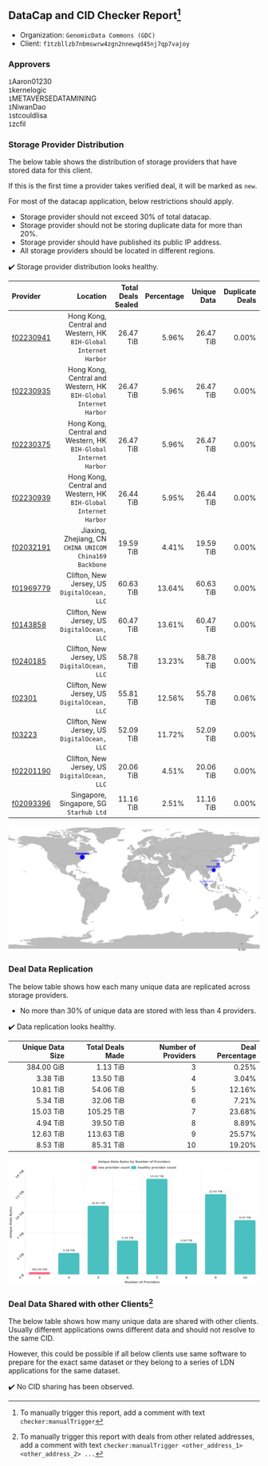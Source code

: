 ## DataCap and CID Checker Report[^1]
 - Organization: `GenomicData Commons (GDC)`
 - Client: `f1tzbllzb7nbmswrw4zgn2nnewqd45nj7qp7vajoy`
### Approvers
`1`Aaron01230<br/>`1`kernelogic<br/>`1`METAVERSEDATAMINING<br/>`1`NiwanDao<br/>`1`stcouldlisa<br/>`1`zcfil

### Storage Provider Distribution
The below table shows the distribution of storage providers that have stored data for this client.

If this is the first time a provider takes verified deal, it will be marked as `new`.

For most of the datacap application, below restrictions should apply.
 - Storage provider should not exceed 30% of total datacap.
 - Storage provider should not be storing duplicate data for more than 20%.
 - Storage provider should have published its public IP address.
 - All storage providers should be located in different regions.

✔️ Storage provider distribution looks healthy.

| Provider                                              |                                                            Location | Total Deals Sealed | Percentage | Unique Data | Duplicate Deals |
| :---------------------------------------------------- | ------------------------------------------------------------------: | -----------------: | ---------: | ----------: | --------------: |
| [f02230941](https://filfox.info/en/address/f02230941) | Hong Kong, Central and Western, HK<br/>`BIH-Global Internet Harbor` |          26.47 TiB |      5.96% |   26.47 TiB |           0.00% |
| [f02230935](https://filfox.info/en/address/f02230935) | Hong Kong, Central and Western, HK<br/>`BIH-Global Internet Harbor` |          26.47 TiB |      5.96% |   26.47 TiB |           0.00% |
| [f02230375](https://filfox.info/en/address/f02230375) | Hong Kong, Central and Western, HK<br/>`BIH-Global Internet Harbor` |          26.47 TiB |      5.96% |   26.47 TiB |           0.00% |
| [f02230939](https://filfox.info/en/address/f02230939) | Hong Kong, Central and Western, HK<br/>`BIH-Global Internet Harbor` |          26.44 TiB |      5.95% |   26.44 TiB |           0.00% |
| [f02032191](https://filfox.info/en/address/f02032191) |          Jiaxing, Zhejiang, CN<br/>`CHINA UNICOM China169 Backbone` |          19.59 TiB |      4.41% |   19.59 TiB |           0.00% |
| [f01969779](https://filfox.info/en/address/f01969779) |                     Clifton, New Jersey, US<br/>`DigitalOcean, LLC` |          60.63 TiB |     13.64% |   60.63 TiB |           0.00% |
| [f0143858](https://filfox.info/en/address/f0143858)   |                     Clifton, New Jersey, US<br/>`DigitalOcean, LLC` |          60.47 TiB |     13.61% |   60.47 TiB |           0.00% |
| [f0240185](https://filfox.info/en/address/f0240185)   |                     Clifton, New Jersey, US<br/>`DigitalOcean, LLC` |          58.78 TiB |     13.23% |   58.78 TiB |           0.00% |
| [f02301](https://filfox.info/en/address/f02301)       |                     Clifton, New Jersey, US<br/>`DigitalOcean, LLC` |          55.81 TiB |     12.56% |   55.78 TiB |           0.06% |
| [f03223](https://filfox.info/en/address/f03223)       |                     Clifton, New Jersey, US<br/>`DigitalOcean, LLC` |          52.09 TiB |     11.72% |   52.09 TiB |           0.00% |
| [f02201190](https://filfox.info/en/address/f02201190) |                     Clifton, New Jersey, US<br/>`DigitalOcean, LLC` |          20.06 TiB |      4.51% |   20.06 TiB |           0.00% |
| [f02093396](https://filfox.info/en/address/f02093396) |                          Singapore, Singapore, SG<br/>`Starhub Ltd` |          11.16 TiB |      2.51% |   11.16 TiB |           0.00% |

<img src="https://raw.githubusercontent.com/data-preservation-programs/filplus-checker-assets/main/filecoin-project/filecoin-plus-large-datasets/issues/1974/1692685021178.png"/>

### Deal Data Replication
The below table shows how each many unique data are replicated across storage providers.

- No more than 30% of unique data are stored with less than 4 providers.

✔️ Data replication looks healthy.

| Unique Data Size | Total Deals Made | Number of Providers | Deal Percentage |
| ---------------: | ---------------: | ------------------: | --------------: |
|       384.00 GiB |         1.13 TiB |                   3 |           0.25% |
|         3.38 TiB |        13.50 TiB |                   4 |           3.04% |
|        10.81 TiB |        54.06 TiB |                   5 |          12.16% |
|         5.34 TiB |        32.06 TiB |                   6 |           7.21% |
|        15.03 TiB |       105.25 TiB |                   7 |          23.68% |
|         4.94 TiB |        39.50 TiB |                   8 |           8.89% |
|        12.63 TiB |       113.63 TiB |                   9 |          25.57% |
|         8.53 TiB |        85.31 TiB |                  10 |          19.20% |

<img src="https://raw.githubusercontent.com/data-preservation-programs/filplus-checker-assets/main/filecoin-project/filecoin-plus-large-datasets/issues/1974/1692685021921.png"/>

### Deal Data Shared with other Clients[^3]
The below table shows how many unique data are shared with other clients.
Usually different applications owns different data and should not resolve to the same CID.

However, this could be possible if all below clients use same software to prepare for the exact same dataset or they belong to a series of LDN applications for the same dataset.

✔️ No CID sharing has been observed.

[^1]: To manually trigger this report, add a comment with text `checker:manualTrigger`

[^2]: Deals from those addresses are combined into this report as they are specified with `checker:manualTrigger`

[^3]: To manually trigger this report with deals from other related addresses, add a comment with text `checker:manualTrigger <other_address_1> <other_address_2> ...`
